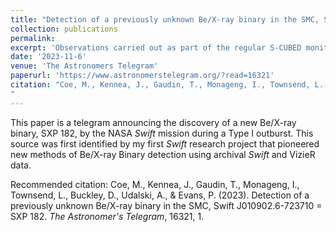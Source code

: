 ```yaml
---
title: "Detection of a previously unknown Be/X-ray binary in the SMC, Swift J010902.6-723710 = SXP 182"
collection: publications
permalink: 
excerpt: 'Observations carried out as part of the regular S-CUBED monitoring of the Small Magellanic Cloud (Kennea et al, 2018) detected weak X-ray emission from Swift J010902.6-723710 on 9 October 2023 and again on 30 October 2023.'
date: '2023-11-6'
venue: 'The Astronomers Telegram'
paperurl: 'https://www.astronomerstelegram.org/?read=16321'
citation: "Coe, M., Kennea, J., Gaudin, T., Monageng, I., Townsend, L., Buckley, D., Udalski, A., & Evans, P. (2023). Detection of a previously unknown Be/X-ray binary in the SMC, Swift J010902.6-723710 = SXP 182. *The Astronomer's Telegram*, 16321, 1.
"
---
```


This paper is a telegram announcing the discovery of a new Be/X-ray binary, SXP 182, by the NASA *Swift* mission during a Type I outburst. 
This source was first identified by my first *Swift* research project that pioneered new methods of Be/X-ray Binary detection using archival *Swift* and VizieR data.

Recommended citation: Coe, M., Kennea, J., Gaudin, T., Monageng, I., Townsend, L., Buckley, D., Udalski, A., & Evans, P. (2023). Detection of a previously unknown Be/X-ray binary in the SMC, Swift J010902.6-723710 = SXP 182. *The Astronomer's Telegram*, 16321, 1.

